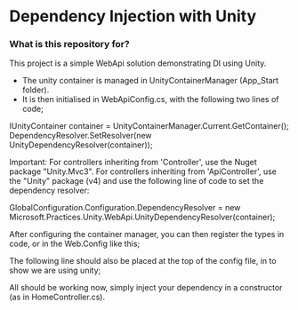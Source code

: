 # Dependency Injection with Unity #

### What is this repository for? ###

This project is a simple WebApi solution demonstrating DI using Unity.

* The unity container is managed in UnityContainerManager (App_Start folder).
* It is then initialised in WebApiConfig.cs, with the following two lines of code;

IUnityContainer container = UnityContainerManager.Current.GetContainer();
DependencyResolver.SetResolver(new UnityDependencyResolver(container));

Important: For controllers inheriting from 'Controller', use the Nuget package "Unity.Mvc3". For controllers inheriting from 'ApiController', use the "Unity" package (v4) and use the following line of code to set the dependency resolver:

GlobalConfiguration.Configuration.DependencyResolver = new Microsoft.Practices.Unity.WebApi.UnityDependencyResolver(container);

After configuring the container manager, you can then register the types in code, or in the Web.Config like this;

<unity xmlns="http://schemas.microsoft.com/practices/2010/unity">
    <container>
      <register type="BusinessObjects.IService, BusinessObjects" mapTo="Services.MyService, Services" />
    </container>
 </unity>

The following line should also be placed at the top of the config file, in <configSections> to show we are using unity;

<section name="unity" type="Microsoft.Practices.Unity.Configuration.UnityConfigurationSection, Microsoft.Practices.Unity.Configuration" />
 
 All should be working now, simply inject your dependency in a constructor (as in HomeController.cs).